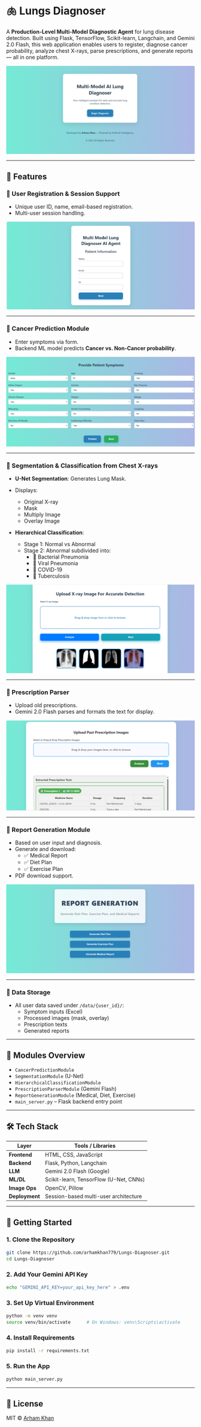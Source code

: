 
# 🫁 Lungs Diagnoser

A **Production-Level Multi-Model Diagnostic Agent** for lung disease detection. Built using Flask, TensorFlow, Scikit-learn, Langchain, and Gemini 2.0 Flash, this web application enables users to register, diagnose cancer probability, analyze chest X-rays, parse prescriptions, and generate reports — all in one platform.

![Home Dashboard](https://github.com/arhamkhan779/Lungs-Diagnoser/blob/main/thumbnail.png?raw=true)

---

## 🚀 Features

### 🔐 User Registration & Session Support
- Unique user ID, name, email-based registration.
- Multi-user session handling.

![Registration Page](https://github.com/arhamkhan779/Lungs-Diagnoser/blob/main/register.png?raw=true)

---

### 🧠 Cancer Prediction Module
- Enter symptoms via form.
- Backend ML model predicts **Cancer vs. Non-Cancer probability**.

![Cancer Prediction](https://github.com/arhamkhan779/Lungs-Diagnoser/blob/main/cancer_prediction.png?raw=true)

---

### 🩻 Segmentation & Classification from Chest X-rays

- **U-Net Segmentation**: Generates Lung Mask.
- Displays:
  - Original X-ray
  - Mask
  - Multiply Image
  - Overlay Image

- **Hierarchical Classification**:
  - Stage 1: Normal vs Abnormal
  - Stage 2: Abnormal subdivided into:
    - 🔸 Bacterial Pneumonia  
    - 🔸 Viral Pneumonia  
    - 🔸 COVID-19  
    - 🔸 Tuberculosis

![X-ray Analysis](https://github.com/arhamkhan779/Lungs-Diagnoser/blob/main/X_ray_analysis.png?raw=true)

---

### 📄 Prescription Parser
- Upload old prescriptions.
- Gemini 2.0 Flash parses and formats the text for display.

![Prescription Parser](https://github.com/arhamkhan779/Lungs-Diagnoser/blob/main/prescription.png?raw=true)

---

### 📑 Report Generation Module
- Based on user input and diagnosis.
- Generate and download:
  - ✅ Medical Report
  - ✅ Diet Plan
  - ✅ Exercise Plan
- PDF download support.

![Generated Report](https://github.com/arhamkhan779/Lungs-Diagnoser/blob/main/report.png?raw=true)

---

### 📂 Data Storage
- All user data saved under `/data/{user_id}/`:
  - Symptom inputs (Excel)
  - Processed images (mask, overlay)
  - Prescription texts
  - Generated reports

---

## 🧩 Modules Overview

- `CancerPredictionModule`
- `SegmentationModule` (U-Net)
- `HierarchicalClassificationModule`
- `PrescriptionParserModule` (Gemini Flash)
- `ReportGenerationModule` (Medical, Diet, Exercise)
- `main_server.py` – Flask backend entry point

---

## 🛠️ Tech Stack

| Layer         | Tools / Libraries                                 |
|---------------|---------------------------------------------------|
| **Frontend**  | HTML, CSS, JavaScript                             |
| **Backend**   | Flask, Python, Langchain                          |
| **LLM**       | Gemini 2.0 Flash (Google)                         |
| **ML/DL**     | Scikit-learn, TensorFlow (U-Net, CNNs)            |
| **Image Ops** | OpenCV, Pillow                                    |
| **Deployment**| Session-based multi-user architecture             |

---

## 🧪 Getting Started

### 1. Clone the Repository
```bash
git clone https://github.com/arhamkhan779/Lungs-Diagnoser.git
cd Lungs-Diagnoser
````

### 2. Add Your Gemini API Key

```bash
echo "GEMINI_API_KEY=your_api_key_here" > .env
```

### 3. Set Up Virtual Environment

```bash
python -m venv venv
source venv/bin/activate      # On Windows: venv\Scripts\activate
```

### 4. Install Requirements

```bash
pip install -r requirements.txt
```

### 5. Run the App

```bash
python main_server.py
```

---

## 📄 License

MIT © [Arham Khan](https://github.com/arhamkhan779)


